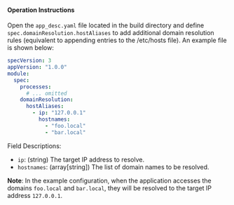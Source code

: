 #### Operation Instructions

Open the `app_desc.yaml` file located in the build directory and define `spec.domainResolution.hostAliases` to add additional domain resolution rules (equivalent to appending entries to the /etc/hosts file). An example file is shown below:

```yaml
specVersion: 3
appVersion: "1.0.0"
module:
  spec:
    processes:
      # ... omitted
    domainResolution:
      hostAliases:
        - ip: "127.0.0.1"
          hostnames:
            - "foo.local"
            - "bar.local"
```

Field Descriptions:
- `ip`: (string) The target IP address to resolve.
- `hostnames`: (array[string]) The list of domain names to be resolved.

**Note**: In the example configuration, when the application accesses the domains `foo.local` and `bar.local`, they will be resolved to the target IP address `127.0.0.1`.